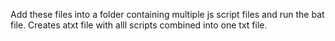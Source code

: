 Add these files into a folder containing multiple js script files and run the bat file.
Creates atxt file with alll scripts combined into one txt file.
